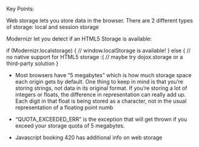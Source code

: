 Key Points:

Web storage lets you store data in the browser. There are 2 different types of storage: local and session storage

Modernizr let you detect if an HTML5 Storage is available:

if (Modernizr.localstorage) {
  // window.localStorage is available!
} else {
  // no native support for HTML5 storage :(
  // maybe try dojox.storage or a third-party solution
}

- Most browsers have “5 megabytes” which is how much storage space each origin gets by default. One thing to keep in mind is that you’re storing strings, not data in its original format. If you’re storing a lot of integers or floats, the difference in representation can really add up. Each digit in that float is being stored as a character, not in the usual representation of a floating point numb

- “QUOTA_EXCEEDED_ERR” is the exception that will get thrown if you exceed your storage quota of 5 megabytes. 

- Javascript booking 420 has additional info on web storage


